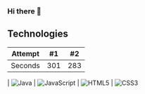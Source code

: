 ### Hi there 👋

## Technologies

| Attempt | #1  | #2  |
| :---:   | :-: | :-: |
| Seconds | 301 | 283 |

| ![Java](https://img.shields.io/badge/java-%23ED8B00.svg?style=for-the-badge&logo=java&logoColor=white)        | ![JavaScript](https://img.shields.io/badge/javascript-%23323330.svg?style=for-the-badge&logo=javascript&logoColor=%23F7DF1E)          | ![HTML5](https://img.shields.io/badge/html5-%23E34F26.svg?style=for-the-badge&logo=html5&logoColor=white)  | ![CSS3](https://img.shields.io/badge/css3-%231572B6.svg?style=for-the-badge&logo=css3&logoColor=white)




<!--
**strudelPie/strudelPie** is a ✨ _special_ ✨ repository because its `README.md` (this file) appears on your GitHub profile.

Here are some ideas to get you started:

- 🔭 I’m currently working on ...
- 🌱 I’m currently learning **Java & JavaFX, Javascript, HTML, CSS, **
- 👯 I’m looking to collaborate on ...
- 🤔 I’m looking for help with ...
- 💬 Ask me about ...
- 📫 How to reach me: ...
- 😄 Pronouns: ...
- ⚡ Fun fact: ...
-->
